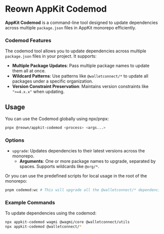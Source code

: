 # Reown AppKit Codemod

**AppKit Codemod** is a command-line tool designed to update dependencies across multiple `package.json` files in AppKit monorepo efficiently.

### Codemod Features

The codemod tool allows you to update dependencies across multiple `package.json` files in your project. It supports:

- **Multiple Package Updates**: Pass multiple package names to update them all at once.
- **Wildcard Patterns**: Use patterns like `@walletconnect/*` to update all packages under a specific organization.
- **Version Constraint Preservation**: Maintains version constraints like `">=4.x.x"` when updating.

## Usage

You can use the Codemod globally using npx/pnpx:

```bash
pnpx @reown/appkit-codemod <process> <args...>
```

### Options

- `upgrade`: Updates dependencies to their latest versions across the monorepo.
  - **Arguments**: One or more package names to upgrade, separated by spaces. Supports wildcards like `@org/*`.

Or you can use the predefined scripts for local usage in the root of the monorepo:

```bash
pnpm codemod:wc # This will upgrade all the @walletconnect/* dependencies
```

### Example Commands

To update dependencies using the codemod:

```bash
npx appkit-codemod wagmi @wagmi/core @walletconnect/utils
npx appkit-codemod @walletconnect/*
```
